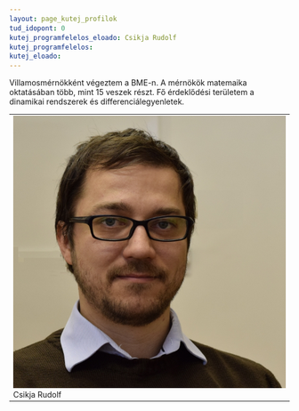 ```yaml
---
layout: page_kutej_profilok
tud_idopont: 0
kutej_programfelelos_eloado: Csikja Rudolf
kutej_programfelelos: 
kutej_eloado:
---
```


Villamosmérnökként végeztem a BME-n. A mérnökök matemaika oktatásában több, mint 15 veszek részt. Fő érdeklődési területem a dinamikai rendszerek és differenciálegyenletek.



 <table class="picture">
<tr>
<td>

<div class="gallery">
    <img src="images/csikja_rudolf.jpg" max-width="250" max-height="200">
  <div class="desc">Csikja Rudolf</div>
</div>

</td>
</tr>
</table>
